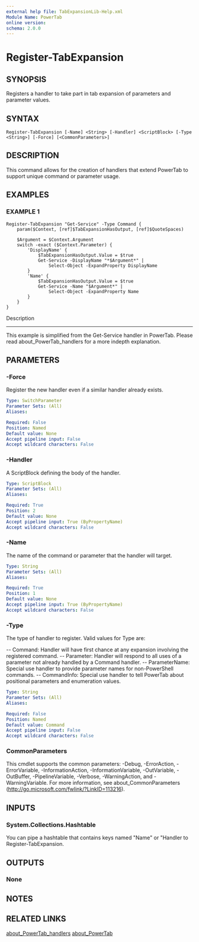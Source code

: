 ```yaml
---
external help file: TabExpansionLib-Help.xml
Module Name: PowerTab
online version:
schema: 2.0.0
---
```


# Register-TabExpansion

## SYNOPSIS
Registers a handler to take part in tab expansion of parameters and parameter values.

## SYNTAX

```
Register-TabExpansion [-Name] <String> [-Handler] <ScriptBlock> [-Type <String>] [-Force] [<CommonParameters>]
```

## DESCRIPTION
This command allows for the creation of handlers that extend PowerTab to support unique command or parameter usage.

## EXAMPLES

### EXAMPLE 1
```
Register-TabExpansion "Get-Service" -Type Command {
    param($Context, [ref]$TabExpansionHasOutput, [ref]$QuoteSpaces)

    $Argument = $Context.Argument
    switch -exact ($Context.Parameter) {
        'DisplayName' {
            $TabExpansionHasOutput.Value = $true 
            Get-Service -DisplayName "*$Argument*" |
                Select-Object -ExpandProperty DisplayName
        }
        'Name' {
            $TabExpansionHasOutput.Value = $true
            Get-Service -Name "$Argument*" |
                Select-Object -ExpandProperty Name
        }
    }
}
```

Description

-----------

This example is simplified from the Get-Service handler in PowerTab.
Please read about_PowerTab_handlers for a more indepth explanation.

## PARAMETERS

### -Force
Register the new handler even if a similar handler already exists.

```yaml
Type: SwitchParameter
Parameter Sets: (All)
Aliases:

Required: False
Position: Named
Default value: None
Accept pipeline input: False
Accept wildcard characters: False
```

### -Handler
A ScriptBlock defining the body of the handler.

```yaml
Type: ScriptBlock
Parameter Sets: (All)
Aliases:

Required: True
Position: 2
Default value: None
Accept pipeline input: True (ByPropertyName)
Accept wildcard characters: False
```

### -Name
The name of the command or parameter that the handler will target.

```yaml
Type: String
Parameter Sets: (All)
Aliases:

Required: True
Position: 1
Default value: None
Accept pipeline input: True (ByPropertyName)
Accept wildcard characters: False
```

### -Type
The type of handler to register.
Valid values for Type are:

-- Command: Handler will have first chance at any expansion involving the registered command.
-- Parameter: Handler will respond to all uses of a parameter not already handled by a Command handler.
-- ParameterName: Special use handler to provide parameter names for non-PowerShell commands.
-- CommandInfo: Special use handler to tell PowerTab about positional parameters and enumeration values.

```yaml
Type: String
Parameter Sets: (All)
Aliases:

Required: False
Position: Named
Default value: Command
Accept pipeline input: False
Accept wildcard characters: False
```

### CommonParameters
This cmdlet supports the common parameters: -Debug, -ErrorAction, -ErrorVariable, -InformationAction, -InformationVariable, -OutVariable, -OutBuffer, -PipelineVariable, -Verbose, -WarningAction, and -WarningVariable.
For more information, see about_CommonParameters (http://go.microsoft.com/fwlink/?LinkID=113216).

## INPUTS

### System.Collections.Hashtable
You can pipe a hashtable that contains keys named "Name" or "Handler to Register-TabExpansion.

## OUTPUTS

### None

## NOTES

## RELATED LINKS

[about_PowerTab_handlers]()
[about_PowerTab]()
